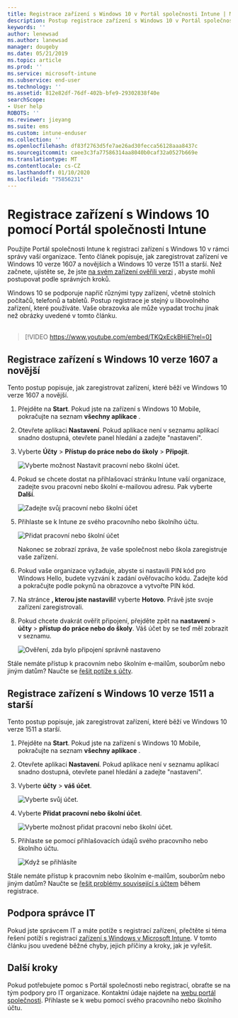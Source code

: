 ```yaml
---
title: Registrace zařízení s Windows 10 v Portál společnosti Intune | Microsoft Docs
description: Postup registrace zařízení s Windows 10 v Portál společnosti Intune
keywords: ''
author: lenewsad
ms.author: lanewsad
manager: dougeby
ms.date: 05/21/2019
ms.topic: article
ms.prod: ''
ms.service: microsoft-intune
ms.subservice: end-user
ms.technology: ''
ms.assetid: 812e82df-76df-402b-bfe9-29302838f40e
searchScope:
- User help
ROBOTS: ''
ms.reviewer: jieyang
ms.suite: ems
ms.custom: intune-enduser
ms.collection: ''
ms.openlocfilehash: df83f2763d5fe7ae26ad30fecca56128aaa8437c
ms.sourcegitcommit: caee3c3fa77586314aa8040b0caf32a0527b669e
ms.translationtype: MT
ms.contentlocale: cs-CZ
ms.lasthandoff: 01/10/2020
ms.locfileid: "75856231"
---
```

# <a name="enroll-windows-10-devices-with-intune-company-portal"></a>Registrace zařízení s Windows 10 pomocí Portál společnosti Intune

Použijte Portál společnosti Intune k registraci zařízení s Windows 10 v rámci správy vaší organizace. Tento článek popisuje, jak zaregistrovat zařízení ve Windows 10 verze 1607 a novějších a Windows 10 verze 1511 a starší. Než začnete, ujistěte se, že jste [na svém zařízení ověřili verzi](windows-enrollment-company-portal.md#find-windows-10-version-number) , abyste mohli postupovat podle správných kroků.  

Windows 10 se podporuje napříč různými typy zařízení, včetně stolních počítačů, telefonů a tabletů. Postup registrace je stejný u libovolného zařízení, které používáte. Vaše obrazovka ale může vypadat trochu jinak než obrázky uvedené v tomto článku.  
</br>
> [!VIDEO https://www.youtube.com/embed/TKQxEckBHiE?rel=0]

## <a name="enroll-windows-10-version-1607-and-later-device"></a>Registrace zařízení s Windows 10 verze 1607 a novější 
Tento postup popisuje, jak zaregistrovat zařízení, které běží ve Windows 10 verze 1607 a novější.  

1. Přejděte na **Start**. Pokud jste na zařízení s Windows 10 Mobile, pokračujte na seznam **všechny aplikace** .

2. Otevřete aplikaci **Nastavení**. Pokud aplikace není v seznamu aplikací snadno dostupná, otevřete panel hledání a zadejte "nastavení".

3. Vyberte **Účty** > **Přístup do práce nebo do školy** > **Připojit**.  


    ![Vyberte možnost Nastavit pracovní nebo školní účet.](./media/w10-enroll-rs1-connect-to-work-or-school.png)  

4. Pokud se chcete dostat na přihlašovací stránku Intune vaší organizace, zadejte svou pracovní nebo školní e-mailovou adresu. Pak vyberte **Další**.  


   ![Zadejte svůj pracovní nebo školní účet](./media/w10-enroll-rs1-set-up-work-or-school-account.png)  

5. Přihlaste se k Intune ze svého pracovního nebo školního účtu.  


    ![Přidat pracovní nebo školní účet](./media/w10-enroll-rs1-enter-your-credentials.png)  

    Nakonec se zobrazí zpráva, že vaše společnost nebo škola zaregistruje vaše zařízení.

6. Pokud vaše organizace vyžaduje, abyste si nastavili PIN kód pro Windows Hello, budete vyzváni k zadání ověřovacího kódu. Zadejte kód a pokračujte podle pokynů na obrazovce a vytvořte PIN kód.  

7. Na stránce **, kterou jste nastavili!** vyberte **Hotovo**. Právě jste svoje zařízení zaregistrovali.  

8. Pokud chcete dvakrát ověřit připojení, přejděte zpět na **nastavení** > **účty** > **přístup do práce nebo do školy**.  Váš účet by se teď měl zobrazit v seznamu.  


    ![Ověření, zda bylo připojení správně nastaveno](./media/w10-enroll-rs1-validate-successful-enrollment.png)  

Stále nemáte přístup k pracovním nebo školním e-mailům, souborům nebo jiným datům? Naučte se [řešit potíže s účty](troubleshoot-your-windows-10-device-windows.md#troubleshooting-steps-to-follow-if-you-see-access-work-or-school).  

## <a name="enroll-windows-10-version-1511-and-earlier-device"></a>Registrace zařízení s Windows 10 verze 1511 a starší  
Tento postup popisuje, jak zaregistrovat zařízení, které běží ve Windows 10 verze 1511 a starší.  

1. Přejděte na **Start**. Pokud jste na zařízení s Windows 10 Mobile, pokračujte na seznam **všechny aplikace** .

2. Otevřete aplikaci **Nastavení**. Pokud aplikace není v seznamu aplikací snadno dostupná, otevřete panel hledání a zadejte "nastavení".

3. Vyberte **účty** > **váš účet**.  


    ![Vyberte svůj účet.](./media/W10-enroll-2-accounts-your-account.png)  

5. Vyberte **Přidat pracovní nebo školní účet**.  


    ![Vyberte možnost přidat pracovní nebo školní účet.](./media/w10-enroll-3-add-work-school-acct.png)  

6. Přihlaste se pomocí přihlašovacích údajů svého pracovního nebo školního účtu.  


    ![Když se přihlásíte](./media/W10-enroll-4-sign-in.png)  

Stále nemáte přístup k pracovním nebo školním e-mailům, souborům nebo jiným datům? Naučte se [řešit problémy související s účtem](troubleshoot-your-windows-10-device-windows.md#troubleshooting-steps-to-follow-if-you-see-your-account) během registrace.  

## <a name="it-administrator-support"></a>Podpora správce IT   

Pokud jste správcem IT a máte potíže s registrací zařízení, přečtěte si téma řešení potíží s registrací [zařízení s Windows v Microsoft Intune](https://support.microsoft.com/help/4469913). V tomto článku jsou uvedené běžné chyby, jejich příčiny a kroky, jak je vyřešit. 

## <a name="next-steps"></a>Další kroky  
Pokud potřebujete pomoc s Portál společnosti nebo registrací, obraťte se na tým podpory pro IT organizace. Kontaktní údaje najdete na [webu portál společnosti](https://go.microsoft.com/fwlink/?linkid=2010980). Přihlaste se k webu pomocí svého pracovního nebo školního účtu.  

 

